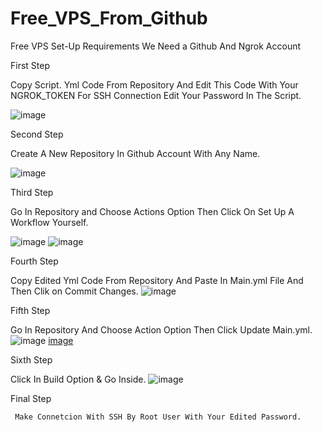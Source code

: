 # Free_VPS_From_Github
Free VPS Set-Up
Requirements
We Need a Github And Ngrok Account

First Step
 
 Copy Script. Yml Code From Repository And Edit This Code With Your NGROK_TOKEN 
 For SSH Connection Edit Your Password In The Script.

 ![image](https://github.com/saajan-verma/Free_VPS_From_Github/assets/96654364/1ae2ef22-779c-4456-ac99-44f540063e41)

Second Step
  
  Create A New Repository In Github Account With Any Name.

![image](https://github.com/saajan-verma/Free_VPS_From_Github/assets/96654364/bc5ec1f7-ce4a-4fac-9bf9-866d7df23e56)


Third Step

 Go In  Repository and Choose Actions Option Then Click On Set Up A Workflow Yourself. 

 ![image](https://github.com/saajan-verma/Free_VPS_From_Github/assets/96654364/59587fdb-00f9-4c52-b303-b7a3e685ee9e)
 ![image](https://github.com/saajan-verma/Free_VPS_From_Github/assets/96654364/ac814a95-0181-4e5f-bb7c-f456e56d78e4)


Fourth Step

 Copy Edited Yml Code From Repository And Paste In Main.yml File And Then Clik on Commit Changes.
 ![image](https://github.com/saajan-verma/Free_VPS_From_Github/assets/96654364/ec66390c-8536-48b6-bf6f-109562e73751)

 
Fifth Step

  Go In Repository And Choose Action Option Then Click Update Main.yml.
  ![image](https://github.com/saajan-verma/Free_VPS_From_Github/assets/96654364/fe8efac6-ed4b-4b2f-88f2-b4bde1f64e93)
  [image](https://github.com/saajan-verma/Free_VPS_From_Github/assets/96654364/c8b5cd6b-c885-4e59-bf96-9ab92cdd9e6e)


Sixth Step

   Click In Build Option & Go Inside.
   ![image](https://github.com/saajan-verma/Free_VPS_From_Github/assets/96654364/82378d69-e32d-4ba4-b600-c34a5e255b31)


 Final Step

     Make Connetcion With SSH By Root User With Your Edited Password.
     
